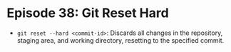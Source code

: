 # Episode 38: Git Reset Hard

- `git reset --hard <commit-id>`: Discards all changes in the repository, staging area, and working directory, resetting to the specified commit.